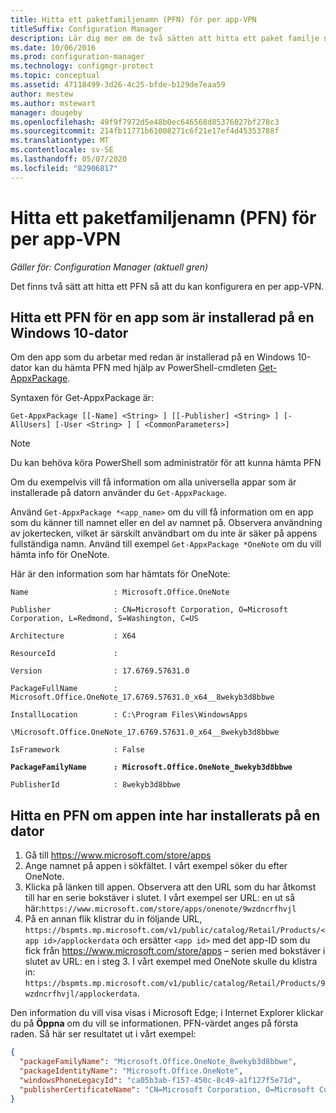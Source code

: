 ```yaml
---
title: Hitta ett paketfamiljenamn (PFN) för per app-VPN
titleSuffix: Configuration Manager
description: Lär dig mer om de två sätten att hitta ett paket familje namn så att du kan konfigurera en per app-VPN.
ms.date: 10/06/2016
ms.prod: configuration-manager
ms.technology: configmgr-protect
ms.topic: conceptual
ms.assetid: 47118499-3d26-4c25-bfde-b129de7eaa59
author: mestew
ms.author: mstewart
manager: dougeby
ms.openlocfilehash: 49f9f7972d5e48b0ec646568d85376027bf278c3
ms.sourcegitcommit: 214fb11771b61008271c6f21e17ef4d45353788f
ms.translationtype: MT
ms.contentlocale: sv-SE
ms.lasthandoff: 05/07/2020
ms.locfileid: "82906817"
---
```

# <a name="find-a-package-family-name-pfn-for-per-app-vpn"></a>Hitta ett paketfamiljenamn (PFN) för per app-VPN

*Gäller för: Configuration Manager (aktuell gren)*


Det finns två sätt att hitta ett PFN så att du kan konfigurera en per app-VPN.

## <a name="find-a-pfn-for-an-app-thats-installed-on-a-windows-10-computer"></a>Hitta ett PFN för en app som är installerad på en Windows 10-dator

Om den app som du arbetar med redan är installerad på en Windows 10-dator kan du hämta PFN med hjälp av PowerShell-cmdleten [Get-AppxPackage](https://docs.microsoft.com/powershell/module/appx/get-appxpackage?view=win10-ps).

Syntaxen för Get-AppxPackage är:

``` Syntax
Get-AppxPackage [[-Name] <String> ] [[-Publisher] <String> ] [-AllUsers] [-User <String> ] [ <CommonParameters>]
```

> [!NOTE]
> Du kan behöva köra PowerShell som administratör för att kunna hämta PFN

Om du exempelvis vill få information om alla universella appar som är installerade på datorn använder du `Get-AppxPackage`.

Använd `Get-AppxPackage *<app_name>` om du vill få information om en app som du känner till namnet eller en del av namnet på. Observera användning av jokertecken, vilket är särskilt användbart om du inte är säker på appens fullständiga namn. Använd till exempel `Get-AppxPackage *OneNote` om du vill hämta info för OneNote.


Här är den information som har hämtats för OneNote:

`Name                   : Microsoft.Office.OneNote`

`Publisher              : CN=Microsoft Corporation, O=Microsoft Corporation, L=Redmond, S=Washington, C=US`

`Architecture           : X64`

`ResourceId             :`

`Version                : 17.6769.57631.0`

`PackageFullName        : Microsoft.Office.OneNote_17.6769.57631.0_x64__8wekyb3d8bbwe`

`InstallLocation        : C:\Program Files\WindowsApps`

`\Microsoft.Office.OneNote_17.6769.57631.0_x64__8wekyb3d8bbwe`

`IsFramework            : False`

**`PackageFamilyName      : Microsoft.Office.OneNote_8wekyb3d8bbwe`**

`PublisherId            : 8wekyb3d8bbwe`



## <a name="find-a-pfn-if-the-app-is-not-installed-on-a-computer"></a>Hitta en PFN om appen inte har installerats på en dator

1. Gå till https://www.microsoft.com/store/apps
2. Ange namnet på appen i sökfältet. I vårt exempel söker du efter OneNote.
3. Klicka på länken till appen. Observera att den URL som du har åtkomst till har en serie bokstäver i slutet. I vårt exempel ser URL: en ut så här:`https://www.microsoft.com/store/apps/onenote/9wzdncrfhvjl`
4. På en annan flik klistrar du in följande URL, `https://bspmts.mp.microsoft.com/v1/public/catalog/Retail/Products/<app id>/applockerdata` och ersätter `<app id>` med det app-ID som du fick från https://www.microsoft.com/store/apps – serien med bokstäver i slutet av URL: en i steg 3. I vårt exempel med OneNote skulle du klistra in: `https://bspmts.mp.microsoft.com/v1/public/catalog/Retail/Products/9wzdncrfhvjl/applockerdata`.

Den information du vill visa visas i Microsoft Edge; i Internet Explorer klickar du på **Öppna** om du vill se informationen. PFN-värdet anges på första raden. Så här ser resultatet ut i vårt exempel:

``` JSON
{
  "packageFamilyName": "Microsoft.Office.OneNote_8wekyb3d8bbwe",
  "packageIdentityName": "Microsoft.Office.OneNote",
  "windowsPhoneLegacyId": "ca05b3ab-f157-450c-8c49-a1f127f5e71d",
  "publisherCertificateName": "CN=Microsoft Corporation, O=Microsoft Corporation, L=Redmond, S=Washington, C=US"
}
```
